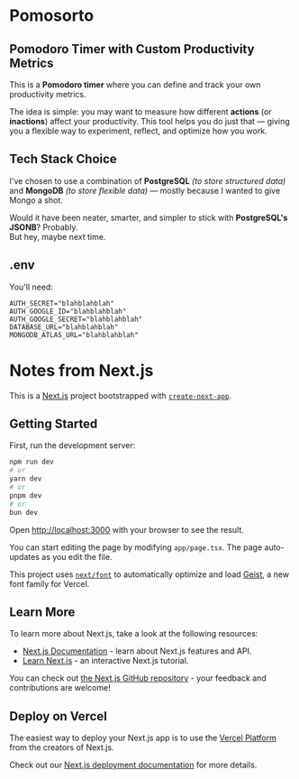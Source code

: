 # Pomosorto
## Pomodoro Timer with Custom Productivity Metrics

This is a **Pomodoro timer** where you can define and track your own productivity metrics.

The idea is simple: you may want to measure how different **actions** (or **inactions**) affect your productivity. This tool helps you do just that — giving you a flexible way to experiment, reflect, and optimize how you work.

## Tech Stack Choice

I've chosen to use a combination of **PostgreSQL** _(to store structured data)_ and **MongoDB** _(to store flexible data)_ — mostly because I wanted to give Mongo a shot.

Would it have been neater, smarter, and simpler to stick with **PostgreSQL's JSONB**? Probably.  
But hey, maybe next time.

## .env 

You'll need:

```
AUTH_SECRET="blahblahblah"
AUTH_GOOGLE_ID="blahblahblah"
AUTH_GOOGLE_SECRET="blahblahblah"
DATABASE_URL="blahblahblah"
MONGODB_ATLAS_URL="blahblahblah"
```

# Notes from Next.js

This is a [Next.js](https://nextjs.org) project bootstrapped with [`create-next-app`](https://nextjs.org/docs/app/api-reference/cli/create-next-app).

## Getting Started

First, run the development server:

```bash
npm run dev
# or
yarn dev
# or
pnpm dev
# or
bun dev
```

Open [http://localhost:3000](http://localhost:3000) with your browser to see the result.

You can start editing the page by modifying `app/page.tsx`. The page auto-updates as you edit the file.

This project uses [`next/font`](https://nextjs.org/docs/app/building-your-application/optimizing/fonts) to automatically optimize and load [Geist](https://vercel.com/font), a new font family for Vercel.

## Learn More

To learn more about Next.js, take a look at the following resources:

- [Next.js Documentation](https://nextjs.org/docs) - learn about Next.js features and API.
- [Learn Next.js](https://nextjs.org/learn) - an interactive Next.js tutorial.

You can check out [the Next.js GitHub repository](https://github.com/vercel/next.js) - your feedback and contributions are welcome!

## Deploy on Vercel

The easiest way to deploy your Next.js app is to use the [Vercel Platform](https://vercel.com/new?utm_medium=default-template&filter=next.js&utm_source=create-next-app&utm_campaign=create-next-app-readme) from the creators of Next.js.

Check out our [Next.js deployment documentation](https://nextjs.org/docs/app/building-your-application/deploying) for more details.
